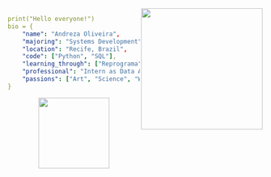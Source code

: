 
<img align="right" height="240" src="https://img1.picmix.com/output/stamp/normal/8/6/5/6/1756568_c4174.gif"/>

```yaml
print("Hello everyone!")
bio = {
    "name": "Andreza Oliveira",
    "majoring": "Systems Development",
    "location": "Recife, Brazil",
    "code": ["Python", "SQL"],
    "learning_through": ["Reprograma", "Ada Tech"],
    "professional": "Intern as Data Analyst",
    "passions": ["Art", "Science", "Workout Training"]
}
```

<div align="center">
  <a href="https://github.com/andrezarsoliveira">
  <img height="140em" src="https://github-readme-stats.vercel.app/api/top-langs/?username=andrezarsoliveira&layout=compact&langs_count=7&theme=midnight"/>
</div>

<!--
**andrezarsoliveira/andrezarsoliveira** is a ✨ _special_ ✨ repository because its `README.md` (this file) appears on your GitHub profile.
-->
   
<!--
**andrezarsoliveira/andrezarsoliveira** is a ✨ _special_ ✨ repository because its `README.md` (this file) appears on your GitHub profile
